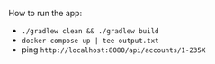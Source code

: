How to run the app:

- `./gradlew clean && ./gradlew build`
- `docker-compose up | tee output.txt`
- ping `http://localhost:8080/api/accounts/1-235X`

